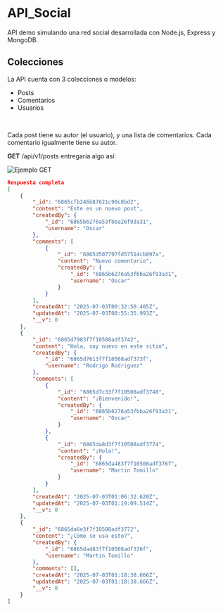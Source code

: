 # API_Social
API demo simulando una red social desarrollada con Node.js, Express y MongoDB.
## Colecciones
La API cuenta con 3 colecciones o modelos:
* Posts
* Comentarios
* Usuarios
<br>

Cada post tiene su autor (el usuario), y una lista de comentarios. Cada comentario igualmente tiene su autor.
<br>

**GET** /api/v1/posts entregaría algo así:
<br>

![Ejemplo GET](https://github.com/user-attachments/assets/fa025975-bd30-42e9-970e-3ccb3cc7708d)
```json
Respuesta completa
[
    {
        "_id": "6865cfb246b87621c90c8bd2",
        "content": "Este es un nuevo post",
        "createdBy": {
            "_id": "6865b6276a53fbba26f93a31",
            "username": "Oscar"
        },
        "comments": [
            {
                "_id": "6865d507797fd57514cb897a",
                "content": "Nuevo comentario",
                "createdBy": {
                    "_id": "6865b6276a53fbba26f93a31",
                    "username": "Oscar"
                }
            }
        ],
        "createdAt": "2025-07-03T00:32:50.405Z",
        "updatedAt": "2025-07-03T00:55:35.993Z",
        "__v": 0
    },
    {
        "_id": "6865d7983f7f10508adf3742",
        "content": "Hola, soy nuevo en este sitio",
        "createdBy": {
            "_id": "6865d7613f7f10508adf373f",
            "username": "Rodrigo Rodriguez"
        },
        "comments": [
            {
                "_id": "6865d7c33f7f10508adf3748",
                "content": "¡Bienvenido!",
                "createdBy": {
                    "_id": "6865b6276a53fbba26f93a31",
                    "username": "Oscar"
                }
            },
            {
                "_id": "6865da8d3f7f10508adf3774",
                "content": "¡Hola!",
                "createdBy": {
                    "_id": "6865da483f7f10508adf376f",
                    "username": "Martin Tomillo"
                }
            }
        ],
        "createdAt": "2025-07-03T01:06:32.620Z",
        "updatedAt": "2025-07-03T01:19:09.514Z",
        "__v": 0
    },
    {
        "_id": "6865da6e3f7f10508adf3772",
        "content": "¿Cómo se usa esto?",
        "createdBy": {
            "_id": "6865da483f7f10508adf376f",
            "username": "Martin Tomillo"
        },
        "comments": [],
        "createdAt": "2025-07-03T01:18:38.666Z",
        "updatedAt": "2025-07-03T01:18:38.666Z",
        "__v": 0
    }
]
```
